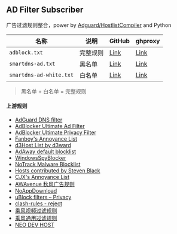 ## AD Filter Subscriber

广告过滤规则整合，power by [Adguard/HostlistCompiler](https://github.com/AdguardTeam/HostlistCompiler) and Python

| 名称 | 说明 | GitHub | ghproxy |
|---|---|---|---|
| `adblock.txt` | 完整规则 | [Link](https://raw.githubusercontent.com/FlyLoongZ/ad-filters-subscriber/refs/heads/main/rule/adblock.txt) | [Link](https://ghproxy.net/https://raw.githubusercontent.com/FlyLoongZ/ad-filters-subscriber/refs/heads/main/rule/adblock.txt) |
| `smartdns-ad.txt` | 黑名单 | [Link](https://raw.githubusercontent.com/FlyLoongZ/ad-filters-subscriber/refs/heads/main/rule/smartdns-ad.txt) | [Link](https://ghproxy.net/https://raw.githubusercontent.com/FlyLoongZ/ad-filters-subscriber/refs/heads/main/rule/smartdns-ad.txt) |
| `smartdns-ad-white.txt` | 白名单 | [Link](https://raw.githubusercontent.com/FlyLoongZ/ad-filters-subscriber/refs/heads/main/rule/smartdns-ad-white.txt) | [Link](https://ghproxy.net/https://raw.githubusercontent.com/FlyLoongZ/ad-filters-subscriber/refs/heads/main/rule/smartdns-ad-white.txt) |
> 黑名单 + 白名单 = 完整规则

#### 上游规则

- [AdGuard DNS filter](https://adguardteam.github.io/HostlistsRegistry/assets/filter_1.txt)
- [AdBlocker Ultimate Ad Filter](https://filters.adavoid.org/ultimate-ad-filter.txt)
- [AdBlocker Ultimate Privacy Filter](https://filters.adavoid.org/ultimate-ad-filter.txt)
- [Fanboy's Annoyance List](https://easylist-downloads.adblockplus.org/fanboy-annoyance.txt)
- [d3Host List by d3ward](https://raw.githubusercontent.com/d3ward/toolz/master/src/d3host.txt)
- [AdAway default blocklist](https://raw.githubusercontent.com/AdAway/adaway.github.io/master/hosts.txt)
- [WindowsSpyBlocker](https://raw.githubusercontent.com/crazy-max/WindowsSpyBlocker/master/data/hosts/spy.txt)
- [NoTrack Malware Blocklist](https://gitlab.com/quidsup/notrack-blocklists/-/raw/master/malware.hosts)
- [Hosts contributed by Steven Black](https://raw.githubusercontent.com/StevenBlack/hosts/master/data/StevenBlack/hosts)
- [CJX's Annoyance List](https://raw.githubusercontent.com/cjx82630/cjxlist/master/cjx-annoyance.txt)
- [AWAvenue 秋风广告规则](https://raw.githubusercontent.com/TG-Twilight/AWAvenue-Ads-Rule/main/AWAvenue-Ads-Rule.txt)
- [NoAppDownload](https://raw.githubusercontent.com/Noyllopa/NoAppDownload/master/NoAppDownload.txt)
- [uBlock filters – Privacy](https://raw.githubusercontent.com/uBlockOrigin/uAssets/master/filters/privacy.txt)
- [clash-rules - reject](https://raw.githubusercontent.com/Loyalsoldier/clash-rules/release/reject.txt)
- [乘风视频过滤规则](https://raw.githubusercontent.com/xinggsf/Adblock-Plus-Rule/master/mv.txt)
- [乘风通用过滤规则](https://raw.githubusercontent.com/xinggsf/Adblock-Plus-Rule/master/rule.txt)
- [NEO DEV HOST](https://raw.githubusercontent.com/neodevpro/neodevhost/master/adblocker)
